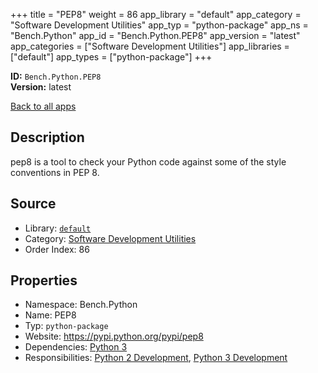 ﻿+++
title = "PEP8"
weight = 86
app_library = "default"
app_category = "Software Development Utilities"
app_typ = "python-package"
app_ns = "Bench.Python"
app_id = "Bench.Python.PEP8"
app_version = "latest"
app_categories = ["Software Development Utilities"]
app_libraries = ["default"]
app_types = ["python-package"]
+++

**ID:** `Bench.Python.PEP8`  
**Version:** latest  
<!--more-->

[Back to all apps](/apps/)

## Description
pep8 is a tool to check your Python code against some of the style conventions in PEP 8.

## Source

* Library: [`default`](/app_libraries/default)
* Category: [Software Development Utilities](/app_categories/software-development-utilities)
* Order Index: 86

## Properties

* Namespace: Bench.Python
* Name: PEP8
* Typ: `python-package`
* Website: <https://pypi.python.org/pypi/pep8>
* Dependencies: [Python 3](/apps/Bench.Python3)
* Responsibilities: [Python 2 Development](/apps/Bench.Group.Python2Development), [Python 3 Development](/apps/Bench.Group.Python3Development)

